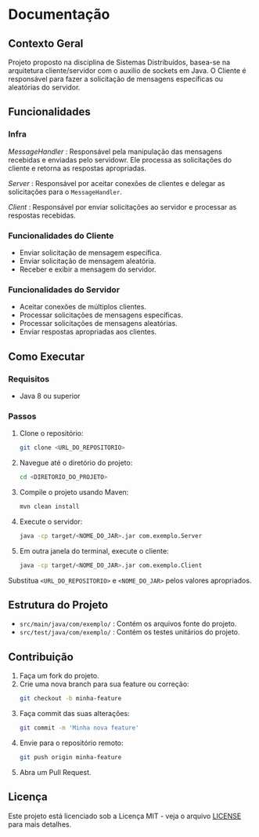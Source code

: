 # Documentação

## Contexto Geral

Projeto proposto na disciplina de Sistemas Distribuídos, basea-se na arquitetura cliente/servidor com o auxilio de sockets em Java.
O Cliente é responsável para fazer a solicitação de mensagens específicas ou aleatórias do servidor.

## Funcionalidades

### Infra

*MessageHandler* : Responsável pela manipulação das mensagens recebidas e enviadas pelo servidowr. Ele processa as solicitações do cliente e retorna as respostas apropriadas.

*Server* : Responsável por aceitar conexões de clientes e delegar as solicitações para o `MessageHandler`.

*Client* : Responsável por enviar solicitações ao servidor e processar as respostas recebidas.

### Funcionalidades do Cliente

- Enviar solicitação de mensagem específica.
- Enviar solicitação de mensagem aleatória.
- Receber e exibir a mensagem do servidor.

### Funcionalidades do Servidor

- Aceitar conexões de múltiplos clientes.
- Processar solicitações de mensagens específicas.
- Processar solicitações de mensagens aleatórias.
- Enviar respostas apropriadas aos clientes.

## Como Executar

### Requisitos

- Java 8 ou superior

### Passos

1. Clone o repositório:
    ```sh
    git clone <URL_DO_REPOSITORIO>
    ```
2. Navegue até o diretório do projeto:
    ```sh
    cd <DIRETORIO_DO_PROJETO>
    ```
3. Compile o projeto usando Maven:
    ```sh
    mvn clean install
    ```
4. Execute o servidor:
    ```sh
    java -cp target/<NOME_DO_JAR>.jar com.exemplo.Server
    ```
5. Em outra janela do terminal, execute o cliente:
    ```sh
    java -cp target/<NOME_DO_JAR>.jar com.exemplo.Client
    ```

Substitua `<URL_DO_REPOSITORIO>` e `<NOME_DO_JAR>` pelos valores apropriados.

## Estrutura do Projeto

- `src/main/java/com/exemplo/` : Contém os arquivos fonte do projeto.
- `src/test/java/com/exemplo/` : Contém os testes unitários do projeto.

## Contribuição

1. Faça um fork do projeto.
2. Crie uma nova branch para sua feature ou correção:
    ```sh
    git checkout -b minha-feature
    ```
3. Faça commit das suas alterações:
    ```sh
    git commit -m 'Minha nova feature'
    ```
4. Envie para o repositório remoto:
    ```sh
    git push origin minha-feature
    ```
5. Abra um Pull Request.

## Licença

Este projeto está licenciado sob a Licença MIT - veja o arquivo [LICENSE](LICENSE) para mais detalhes.